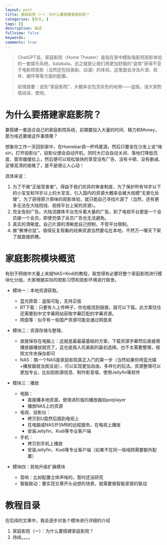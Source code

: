 ```yaml
---
layout: post
title: 家庭影院（一）：为什么要搭建家庭影院？
categories: [杂文, ]
tags: []
description: 描述
fullview: false
keywords:
comments: true
---
```

> ChatGPT说，家庭影院（Home Theater）是指在家中模拟电影院观影体验的一套娱乐系统，balabala。总之就是让我们用更加舒服的“姿势”获得不亚于电影院观影（当然还包括美剧、动漫）的体验，这里面会涉及片源、软件、硬件等等方面的配置。
>
> 前情提要：说到“家庭影院”，大概率会包含灰色的地带——盗版，请大家酌情阅读、使用。

# 为什么要搭建家庭影院？

要搭建一套适合自己的家庭影院系统，前期要投入大量的时间、精力和Money，那为啥还要做这件事情嘞？

想象你工作一天回到家中，在Homebar调一杯鸡尾酒，然后只要坐在沙发上说“嗨siri，打开投影仪”，投影仪便会自动开机，同时大灯会自动关闭、落地灯降低亮度、窗帘缓缓拉上，然后便可以轻松愉快的享受没有广告、没有卡顿、没有删减、足够高清的夜晚了，是不是很让人心动！

具体来说：

1. 为了不做“正版受害者”。得益于我们优异的审查制度，为了保护所有18岁以下的小宝宝和18岁以上的大宝宝，引入国内的资源大概率会被大规模“无害化处理”，为了获得原汁原味的观影体验，就只能自己寻找片源了（当然，还有更多无法在大陆院线、视频平台上架的资源）。
2. 完全告别广告。大陆流媒体平台充斥着大量的广告，到了电视平台更是一个会员接一个会员，即使充值了会员广告也无法避免。
3. 真实的清晰度。自己片源的清晰度自己控制，不受平台限制。
4. 做“赛博仓鼠”。值得反复观看的经典资源当然要屯在本地，不然万一哪天下架了就直接抓瞎。

# 家庭影院模块概览

有别于网络中大量上来就NAS+Kodi的教程，我觉得有必要将整个家庭影院进行模块化分组，大家根据实际的观影习惯和观影环境进行取舍。

- 模块一：本地资源获取。

  - 蓝光原盘：盗版可耻，支持正版
  - BT下载：只要有人上传种子，你也能找到链接，就可以下载。此方案往往还需要到中文字幕网站获取字幕匹配的字幕资源。
  - 网盘等：似乎有一些国产资源可能会通过网盘卖
- 模块二：资源存储与整理。

  - 直接保存在电脑上：这就是最最最基础的方案，下载资源字幕然后直接用播放器播放就完了，这也是我入坑美剧的最初选择。也不太需要整理，按照文件夹保存即可
  - NAS：搞一个NAS是家庭影院真正入门的第一步（当然如果你用蓝光碟+播放器就当我没说），可以实现更加自由、多样化的玩法。资源整理可以更加专业，比如刮削源信息、制作影音墙、使用Jellyfin等软件
- 模块三：播放

  - 电脑：
    - 直接播本地资源，使用进阶版的播放器如potplayer
    - 播放NAS上的资源
  - 电视、投影仪：
    - 拷贝到U盘然后插到电视上
    - 在电脑或NAS开SMB的远程服务，在电视上播放
    - 安装Jellyfin、Kodi等专业客户端
  - 手机：
    - 拷贝到手机上播放
    - 安装Jellyfin、Kodi等专业客户端（如果不在同一局域网需要额外配置）
- 模块四：其他升级扩展模块

  - 音响：比如配置立体声啥的，暂时还没研究
  - 智能联动：要实现文章开头设想的场景，就需要做智能家居的联动

# 教程目录

在后续的文章中，我会逐步对各个模块进行详细的介绍

1. 家庭影院（一）：为什么要搭建家庭影院？
2. 待续。。。。
